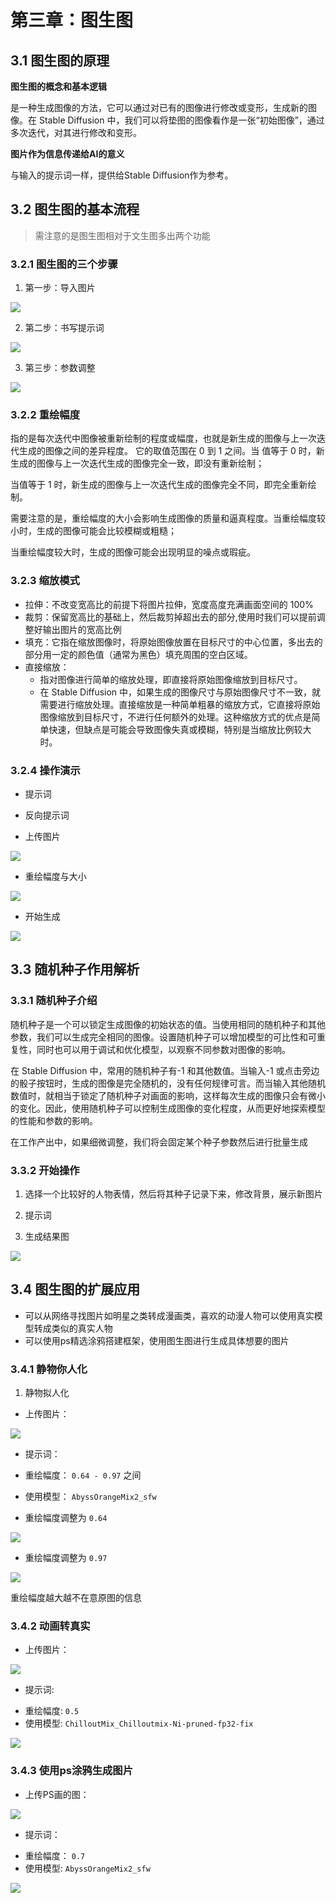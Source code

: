 <script setup>
import PromptTemplate from '../prompt-template.vue'
</script>


<style scoped src="../prompt-show.css"></style>

# 第三章：图生图

## 3.1 图生图的原理

**图生图的概念和基本逻辑**

是一种生成图像的方法，它可以通过对已有的图像进行修改或变形，生成新的图像。在 Stable Diffusion 中，我们可以将垫图的图像看作是一张“初始图像”，通过多次迭代，对其进行修改和变形。

**图片作为信息传递给AI的意义**

与输入的提示词一样，提供给Stable Diffusion作为参考。

## 3.2 图生图的基本流程

>需注意的是图生图相对于文生图多出两个功能

### 3.2.1 图生图的三个步骤

1. 第一步：导入图片

![](/application/picture/sd-webui/study/042.png)

2. 第二步：书写提示词

![](/application/picture/sd-webui/study/043.png)

3. 第三步：参数调整

![](/application/picture/sd-webui/study/044.png)

### 3.2.2 重绘幅度

指的是每次迭代中图像被重新绘制的程度或幅度，也就是新生成的图像与上一次迭代生成的图像之间的差异程度。
它的取值范围在 0 到 1 之间。当 值等于 0 时，新生成的图像与上一次迭代生成的图像完全一致，即没有重新绘制；

当值等于 1 时，新生成的图像与上一次迭代生成的图像完全不同，即完全重新绘制。

需要注意的是，重绘幅度的大小会影响生成图像的质量和逼真程度。当重绘幅度较小时，生成的图像可能会比较模糊或粗糙；

当重绘幅度较大时，生成的图像可能会出现明显的噪点或瑕疵。


### 3.2.3 缩放模式
- 拉伸：不改变宽高比的前提下将图片拉伸，宽度高度充满画面空间的 100%
- 裁剪：保留宽高比的基础上，然后裁剪掉超出去的部分,使用时我们可以提前调整好输出图片的宽高比例
- 填充：它指在缩放图像时，将原始图像放置在目标尺寸的中心位置，多出去的部分用一定的颜色值（通常为黑色）填充周围的空白区域。
- 直接缩放：
    - 指对图像进行简单的缩放处理，即直接将原始图像缩放到目标尺寸。
    - 在 Stable Diffusion 中，如果生成的图像尺寸与原始图像尺寸不一致，就需要进行缩放处理。直接缩放是一种简单粗暴的缩放方式，它直接将原始图像缩放到目标尺寸，不进行任何额外的处理。这种缩放方式的优点是简单快速，但缺点是可能会导致图像失真或模糊，特别是当缩放比例较大时。

### 3.2.4 操作演示


- 提示词

<PromptTemplate>
    <template v-slot:content>
        1girl,straw hat,long curly hair,colorful spotted dress,bracelet on left hand,brown eyes,
        (masterpiece:1,2),best quality,masterpiece,highres,original,extremely detailed wallpaper,perfect lighting,(extremely detailed CG:1.2). drawing,paintbrush,
    </template>
</PromptTemplate>


- 反向提示词

<PromptTemplate>
    <template v-slot:content>
        NSFW,(worst quality:2),(low quality:2),(normal quality:2),lowres,normal quality,((monochrome)),((grayscale)),skin spots,acnes,skin blemishes,age spot,(ugly:1.331),(duplicate:1.331),(morbid:1.21),(mutilated:1.21),(tranny:1.331),mutated hands,(poorly drawn hands:1.5),blurry,(bad anatomy:1.21),(bad proportions:1.331),extra limbs,(disfigured:1.331),(missing arms:1.331),(extra legs:1.331),(fused fingers:1.61051),(too many fingers:1.61051),(unclear eyes:1.331),lowers,bad hands,missing fingers,extra digit,bad hands,missing fingers,(((extra arms and legs))),
    </template>
</PromptTemplate>

- 上传图片

![](/application/picture/sd-webui/study/045.png)

- 重绘幅度与大小

![](/application/picture/sd-webui/study/046.png)

- 开始生成

![](/application/picture/sd-webui/study/047.png)

## 3.3 随机种子作用解析

### 3.3.1 随机种子介绍

随机种子是一个可以锁定生成图像的初始状态的值。当使用相同的随机种子和其他参数，我们可以生成完全相同的图像。设置随机种子可以增加模型的可比性和可重复性，同时也可以用于调试和优化模型，以观察不同参数对图像的影响。

在 Stable Diffusion 中，常用的随机种子有-1 和其他数值。当输入-1 或点击旁边的骰子按钮时，生成的图像是完全随机的，没有任何规律可言。而当输入其他随机数值时，就相当于锁定了随机种子对画面的影响，这样每次生成的图像只会有微小的变化。因此，使用随机种子可以控制生成图像的变化程度，从而更好地探索模型的性能和参数的影响。

在工作产出中，如果细微调整，我们将会固定某个种子参数然后进行批量生成


### 3.3.2 开始操作

1. 选择一个比较好的人物表情，然后将其种子记录下来，修改背景，展示新图片

2. 提示词

<PromptTemplate>
    <template v-slot:content>
       <span>1girl,straw hat,long curly hair,colorful spotted dress,bracelet on left hand,brown eyes,</span>
       <span>(masterpiece:1,2),best quality,masterpiece,highres,original,extremely detailed wallpaper,perfect lighting,(extremely detailed CG:1.2). drawing,paintbrush,</span>
       <span class="content-add">indoors,bedroom,bed,computer,desk,words in the background,depth of field,</span>
    </template>
</PromptTemplate>

3. 生成结果图

![](/application/picture/sd-webui/study/048.png)

## 3.4 图生图的扩展应用

- 可以从网络寻找图片如明星之类转成漫画类，喜欢的动漫人物可以使用真实模型转成类似的真实人物
- 可以使用ps精选涂鸦搭建框架，使用图生图进行生成具体想要的图片

### 3.4.1 静物你人化

1. 静物拟人化 

- 上传图片：

![](/application/picture/sd-webui/study/049.png)

- 提示词：

<PromptTemplate>
    <template v-slot:content>
        <span>SFW,(1girl:1.3),long hair,white hair,face,front,looking at viewer,white shirt,(green belt:1.5),red skirt,red hats,dancing,upper body,standing,(white background:1.5),hands at the back,</span>
        <span>(masterpiece:1,2),best quality,masterpiece,highres,original,extremely detailed wallpaper,perfect lighting,(extremely detailed CG:1.2),drawing,paintbrush,</span>
    </template>
</PromptTemplate>

- 重绘幅度： `0.64 - 0.97` 之间
- 使用模型： `AbyssOrangeMix2_sfw`


- 重绘幅度调整为 `0.64`

![](/application/picture/sd-webui/study/050.png)


- 重绘幅度调整为 `0.97`

![](/application/picture/sd-webui/study/051.png)

重绘幅度越大越不在意原图的信息


### 3.4.2 动画转真实

- 上传图片：

![](/application/picture/sd-webui/study/053.png)

- 提示词:

<PromptTemplate>
    <template v-slot:content>
        <span>SFW,(1girl, solo:1.2),young,silver_hair,curve hair,short hair,[tousled hair],flowing hair,(covered eyes:1.2),yorha_no._2_type_b,blinder,(black_blindfold,blindfold:1.2), hairband,mole,mole_under_mouth,black_dress,black_hairband,cleavage_cutout,puffy_sleeves,clothing_cutout,medium_breasts,juliet_sleeves,pink_lips,feather-trimmed sleeves,feather_trim,turtleneck,cleavage,tassel,nose,cloth texture,lace,</span>
        <span>(8k,RAW photo_1.2),cinematic lighting,night,best quality,ultra high res,(photorealistic_1.5),&lt;lora:2B Nier Automata Lora V2b:0.8&gt;,</span>
        <span>indoor,(simple background:1.2),depth of field,bloom,shine,((perfect light)),cinematic lightning,light and shadow,dappled sunlight,light particles,winds,</span>
    </template>
</PromptTemplate>

- 重绘幅度: `0.5`
- 使用模型: `ChilloutMix_Chilloutmix-Ni-pruned-fp32-fix`


![](/application/picture/sd-webui/study/054.png)


### 3.4.3 使用ps涂鸦生成图片

- 上传PS画的图：

![](/application/picture/sd-webui/study/055.png)

- 提示词：

<PromptTemplate>
    <template v-slot:content>
        <span>1girl,solo,full body,long hair,black dress,silhouette,standing besides the sea,view from back,arms up,embrace,</span>
        <span>(setting sun on the horizon:1.5),sunset,sunset glow,sunset cloud,(beach:1.5),clouds,coast,seaside,gradient sky,depth of field,big sun,sunlight,backlight,rays,fantasy,scenery,</span>
        <span>(masterpiece:1,2),best quality,masterpiece,highres,original,extremely detailed wallpaper,perfect lighting,(extremely detailed CG:1.2),drawing,paintbrush,</span>
        <span>outdoor,forest,wild field,travel,woods in the background,depth of field,</span>
   </template>
</PromptTemplate>

- 重绘幅度： `0.7`
- 使用模型: `AbyssOrangeMix2_sfw`


![](/application/picture/sd-webui/study/056.png)




